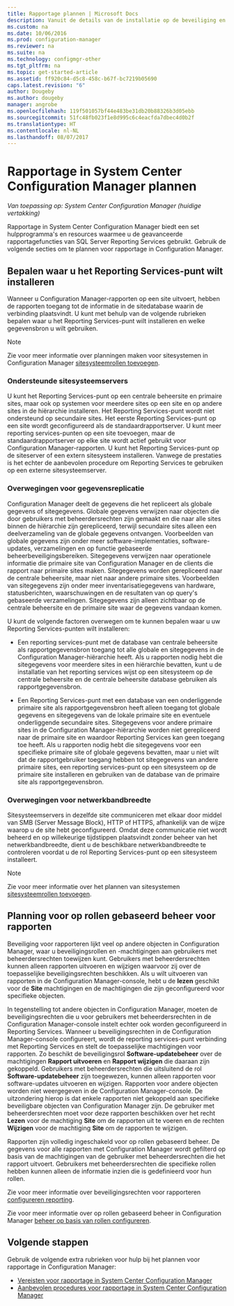 ```yaml
---
title: Rapportage plannen | Microsoft Docs
description: Vanuit de details van de installatie op de beveiliging en bandbreedte van het netwerk is het belangrijk om te plannen voor rapportage in Configuration Manager.
ms.custom: na
ms.date: 10/06/2016
ms.prod: configuration-manager
ms.reviewer: na
ms.suite: na
ms.technology: configmgr-other
ms.tgt_pltfrm: na
ms.topic: get-started-article
ms.assetid: ff920c84-d5c8-458c-b67f-bc7219b05690
caps.latest.revision: "6"
author: Dougeby
ms.author: dougeby
manager: angrobe
ms.openlocfilehash: 119f501057bf44e483be31db20b88326b3d05ebb
ms.sourcegitcommit: 51fc48fb023f1e8d995c6c4eacfda7dbec4d0b2f
ms.translationtype: HT
ms.contentlocale: nl-NL
ms.lasthandoff: 08/07/2017
---
```

# <a name="planning-for-reporting-in-system-center-configuration-manager"></a>Rapportage in System Center Configuration Manager plannen

*Van toepassing op: System Center Configuration Manager (huidige vertakking)*

Rapportage in System Center Configuration Manager biedt een set hulpprogramma's en resources waarmee u de geavanceerde rapportagefuncties van SQL Server Reporting Services gebruikt. Gebruik de volgende secties om te plannen voor rapportage in Configuration Manager.  

##  <a name="BKMK_InstallReportingServicesPoint"></a> Bepalen waar u het Reporting Services-punt wilt installeren  
 Wanneer u Configuration Manager-rapporten op een site uitvoert, hebben de rapporten toegang tot de informatie in de sitedatabase waarin de verbinding plaatsvindt. U kunt met behulp van de volgende rubrieken bepalen waar u het Reporting Services-punt wilt installeren en welke gegevensbron u wilt gebruiken.  

> [!NOTE]  
>  Zie voor meer informatie over planningen maken voor sitesystemen in Configuration Manager [sitesysteemrollen toevoegen](../deploy/configure/add-site-system-roles.md).  

###  <a name="BKMK_SupportedSiteServers"></a> Ondersteunde sitesysteemservers  
 U kunt het Reporting Services-punt op een centrale beheersite en primaire sites, maar ook op systemen voor meerdere sites op een site en op andere sites in de hiërarchie installeren. Het Reporting Services-punt wordt niet ondersteund op secundaire sites. Het eerste Reporting Services-punt op een site wordt geconfigureerd als de standaardrapportserver. U kunt meer reporting services-punten op een site toevoegen, maar de standaardrapportserver op elke site wordt actief gebruikt voor Configuration Manager-rapporten. U kunt het Reporting Services-punt op de siteserver of een extern sitesysteem installeren. Vanwege de prestaties is het echter de aanbevolen procedure om Reporting Services te gebruiken op een externe sitesysteemserver.  

###  <a name="BKMK_DataReplication"></a> Overwegingen voor gegevensreplicatie  
 Configuration Manager deelt de gegevens die het repliceert als globale gegevens of sitegegevens. Globale gegevens verwijzen naar objecten die door gebruikers met beheerdersrechten zijn gemaakt en die naar alle sites binnen de hiërarchie zijn gerepliceerd, terwijl secundaire sites alleen een deelverzameling van de globale gegevens ontvangen. Voorbeelden van globale gegevens zijn onder meer software-implementaties, software-updates, verzamelingen en op functie gebaseerde beheerbeveiligingsbereiken. Sitegegevens verwijzen naar operationele informatie die primaire site van Configuration Manager en de clients die rapport naar primaire sites maken. Sitegegevens worden gerepliceerd naar de centrale beheersite, maar niet naar andere primaire sites. Voorbeelden van sitegegevens zijn onder meer inventarisatiegegevens van hardware, statusberichten, waarschuwingen en de resultaten van op query's gebaseerde verzamelingen. Sitegegevens zijn alleen zichtbaar op de centrale beheersite en de primaire site waar de gegevens vandaan komen.  

 U kunt de volgende factoren overwegen om te kunnen bepalen waar u uw Reporting Services-punten wilt installeren:  

-   Een reporting services-punt met de database van centrale beheersite als rapportgegevensbron toegang tot alle globale en sitegegevens in de Configuration Manager-hiërarchie heeft. Als u rapporten nodig hebt die sitegegevens voor meerdere sites in een hiërarchie bevatten, kunt u de installatie van het reporting services wijst op een sitesysteem op de centrale beheersite en de centrale beheersite database gebruiken als rapportgegevensbron.  

-   Een Reporting Services-punt met een database van een onderliggende primaire site als rapportgegevensbron heeft alleen toegang tot globale gegevens en sitegegevens van de lokale primaire site en eventuele onderliggende secundaire sites. Sitegegevens voor andere primaire sites in de Configuration Manager-hiërarchie worden niet gerepliceerd naar de primaire site en waardoor Reporting Services kan geen toegang toe heeft. Als u rapporten nodig hebt die sitegegevens voor een specifieke primaire site of globale gegevens bevatten, maar u niet wilt dat de rapportgebruiker toegang hebben tot sitegegevens van andere primaire sites, een reporting services-punt op een sitesysteem op de primaire site installeren en gebruiken van de database van de primaire site als rapportgegevensbron.  

###  <a name="BKMK_NetworkBandwidth"></a> Overwegingen voor netwerkbandbreedte  
 Sitesysteemservers in dezelfde site communiceren met elkaar door middel van SMB (Server Message Block), HTTP of HTTPS, afhankelijk van de wijze waarop u de site hebt geconfigureerd. Omdat deze communicatie niet wordt beheerd en op willekeurige tijdstippen plaatsvindt zonder beheer van het netwerkbandbreedte, dient u de beschikbare netwerkbandbreedte te controleren voordat u de rol Reporting Services-punt op een sitesysteem installeert.  

> [!NOTE]  
>  Zie voor meer informatie over het plannen van sitesystemen [sitesysteemrollen toevoegen](../deploy/configure/add-site-system-roles.md).  

##  <a name="BKMK_RoleBaseAdministration"></a> Planning voor op rollen gebaseerd beheer voor rapporten  
 Beveiliging voor rapporteren lijkt veel op andere objecten in Configuration Manager, waar u beveiligingsrollen en -machtigingen aan gebruikers met beheerdersrechten toewijzen kunt. Gebruikers met beheerdersrechten kunnen alleen rapporten uitvoeren en wijzigen waarvoor zij over de toepasselijke beveiligingsrechten beschikken. Als u wilt uitvoeren van rapporten in de Configuration Manager-console, hebt u de **lezen** geschikt voor de **Site** machtigingen en de machtigingen die zijn geconfigureerd voor specifieke objecten.  

 In tegenstelling tot andere objecten in Configuration Manager, moeten de beveiligingsrechten die u voor gebruikers met beheerdersrechten in de Configuration Manager-console instelt echter ook worden geconfigureerd in Reporting Services. Wanneer u beveiligingsrechten in de Configuration Manager-console configureert, wordt de reporting services-punt verbinding met Reporting Services en stelt de toepasselijke machtigingen voor rapporten. Zo beschikt de beveiligingsrol **Software-updatebeheer** over de machtigingen **Rapport uitvoeren** en **Rapport wijzigen** die daaraan zijn gekoppeld. Gebruikers met beheerdersrechten die uitsluitend de rol **Software-updatebeheer** zijn toegewezen, kunnen alleen rapporten voor software-updates uitvoeren en wijzigen. Rapporten voor andere objecten worden niet weergegeven in de Configuration Manager-console. De uitzondering hierop is dat enkele rapporten niet gekoppeld aan specifieke beveiligbare objecten van Configuration Manager zijn. De gebruiker met beheerdersrechten moet voor deze rapporten beschikken over het recht **Lezen** voor de machtiging **Site** om de rapporten uit te voeren en de rechten **Wijzigen** voor de machtiging **Site** om de rapporten te wijzigen.  

 Rapporten zijn volledig ingeschakeld voor op rollen gebaseerd beheer. De gegevens voor alle rapporten met Configuration Manager wordt gefilterd op basis van de machtigingen van de gebruiker met beheerdersrechten die het rapport uitvoert. Gebruikers met beheerdersrechten die specifieke rollen hebben kunnen alleen de informatie inzien die is gedefinieerd voor hun rollen.  

 Zie voor meer informatie over beveiligingsrechten voor rapporteren [configureren reporting](configuring-reporting.md).  

 Zie voor meer informatie over op rollen gebaseerd beheer in Configuration Manager [beheer op basis van rollen configureren](../deploy/configure/configure-role-based-administration.md).  

## <a name="next-steps"></a>Volgende stappen  
 Gebruik de volgende extra rubrieken voor hulp bij het plannen voor rapportage in Configuration Manager:  

-   [Vereisten voor rapportage in System Center Configuration Manager](../../../core/servers/manage/prerequisites-for-reporting.md)  
-   [Aanbevolen procedures voor rapportage in System Center Configuration Manager](../../../core/servers/manage/best-practices-for-reporting.md)  
